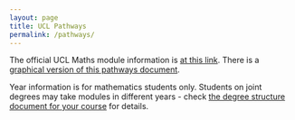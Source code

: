 ```yaml
---
layout: page
title: UCL Pathways
permalink: /pathways/
---
```


The official UCL Maths module information is [at this link](https://www.ucl.ac.uk/maths/current-students/current-undergraduates/module-information-undergraduates).
There is a [graphical version of this pathways document](http://www.homepages.ucl.ac.uk/~ucahmto/pathways.htm).

Year information is for mathematics students only. Students on joint
degrees may take modules in different years - check [the degree
structure document for your
course](https://www.ucl.ac.uk/maths/current-students/current-undergraduates/degree-structures-and-options/specific-degree-structures)
for details.


